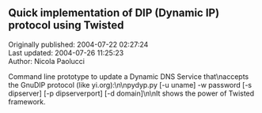 ## Quick implementation of DIP (Dynamic IP) protocol using Twisted  
Originally published: 2004-07-22 02:27:24  
Last updated: 2004-07-26 11:25:23  
Author: Nicola Paolucci  
  
Command line prototype to update a Dynamic DNS Service that\naccepts the GnuDIP protocol (like yi.org):\n\npydyp.py [-u uname] -w password [-s dipserver] [-p dipserverport] [-d domain]\n\nIt shows the power of Twisted framework.